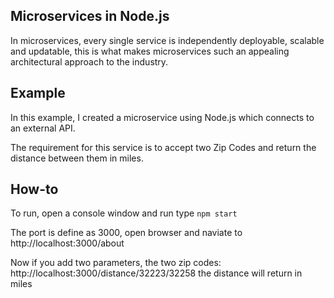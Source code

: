 ## Microservices in Node.js

In microservices, every single service is independently deployable, scalable and updatable, this is what makes microservices such an appealing architectural approach to the industry.

## Example

In this example, I created a microservice using Node.js which connects to an external API.

The requirement for this service is to accept two Zip Codes and return the distance between them in miles.

## How-to

To run, open a console window and run type `npm start`

The port is define as 3000, open browser and naviate to http://localhost:3000/about

Now if you add two parameters, the two zip codes: http://localhost:3000/distance/32223/32258 the distance will return in miles

